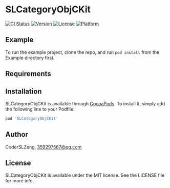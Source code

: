 # SLCategoryObjCKit

[![CI Status](https://img.shields.io/travis/CoderSLZeng/SLCategoryObjCKit.svg?style=flat)](https://travis-ci.org/CoderSLZeng/SLCategoryObjCKit)
[![Version](https://img.shields.io/cocoapods/v/SLCategoryObjCKit.svg?style=flat)](https://cocoapods.org/pods/SLCategoryObjCKit)
[![License](https://img.shields.io/cocoapods/l/SLCategoryObjCKit.svg?style=flat)](https://cocoapods.org/pods/SLCategoryObjCKit)
[![Platform](https://img.shields.io/cocoapods/p/SLCategoryObjCKit.svg?style=flat)](https://cocoapods.org/pods/SLCategoryObjCKit)

## Example

To run the example project, clone the repo, and run `pod install` from the Example directory first.

## Requirements

## Installation

SLCategoryObjCKit is available through [CocoaPods](https://cocoapods.org). To install
it, simply add the following line to your Podfile:

```ruby
pod 'SLCategoryObjCKit'
```

## Author

CoderSLZeng, 359297567@qq.com

## License

SLCategoryObjCKit is available under the MIT license. See the LICENSE file for more info.
